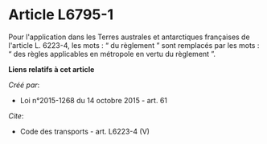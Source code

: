 # Article L6795-1

Pour l'application dans les Terres australes et antarctiques françaises de l'article L. 6223-4, les mots : “ du règlement ”
sont remplacés par les mots : “ des règles applicables en métropole en vertu du règlement ”.

**Liens relatifs à cet article**

_Créé par_:

  - Loi n°2015-1268 du 14 octobre 2015 - art. 61

_Cite_:

  - Code des transports - art. L6223-4 (V)
